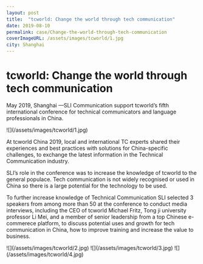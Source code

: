 ```yaml
---
layout: post
title:  "tcworld: Change the world through tech communication"
date: 2019-08-10
permalink: case/Change-the-world-through-tech-communication
coverImageURL: /assets/images/tcworld/1.jpg
city: Shanghai
---
```

<h1>tcworld: Change the world through tech communication</h1>
<p>
May 2019, Shanghai —SLI Communication support tcworld’s fifth international conference for technical communicators and language professionals in China.
</p>
![](/assets/images/tcworld/1.jpg)
<p>
At tcworld China 2019, local and international TC experts shared their experiences and best practices with solutions for China-specific challenges, to exchange the latest information in the Technical Communication industry.
</p>
<p>
SLI’s role in the conference was to increase the knowledge of tcworld to the general populace. Tech communication is not widely recognised or used in China so there is a large potential for the technology to be used.
</p>
<p>
To further increase knowledge of Technical Communication SLI selected 3 speakers from among more than 50 at the conference to conduct media interviews, including the CEO of tcworld Michael Fritz, Tong ji university professor Li Mei, and a member of senior leadership from a top Chinese e-commerece platform, to discuss potential uses and growth for tech communication in China, how to improve training and increase the value to business.
</p>
![](/assets/images/tcworld/2.jpg)
![](/assets/images/tcworld/3.jpg)
![](/assets/images/tcworld/4.jpg)
